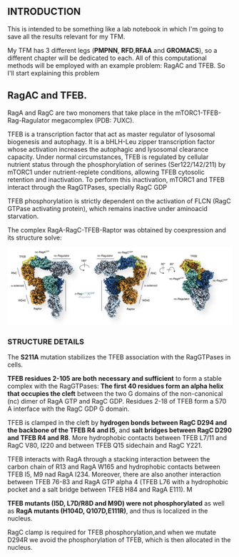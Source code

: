 

## INTRODUCTION

This is intended to be something like a lab notebook in which I'm going to save all the results relevant for my TFM.

My TFM has 3 different legs (**PMPNN**, **RFD**,**RFAA** and **GROMACS**), so a different chapter will be dedicated to each. All of this computational methods will be employed with an example problem: RagAC and TFEB. So I'll start explaining this problem

## RagAC and TFEB.

RagA and RagC are two monomers that take place in the mTORC1-TFEB-Rag-Ragulator megacomplex (PDB: 7UXC).

TFEB is a transcription factor that act as master regulator of lysosomal biogenesis and autophagy. It is a bHLH-Leu zipper transcription factor whose activation increases the autophagic and lysosomal clearance capacity. Under normal circumstances, TFEB is regulated by cellular nutrient status through the phosphorylation of serines (Ser122/142/211) by mTORC1 under nutrient-replete conditions, allowing TFEB cytosolic retention and inactivation. To perform this inactivation, mTORC1 and TFEB interact through the RagGTPases, specially RagC GDP

TFEB phosphorylation is strictly dependent on the activation of FLCN (RagC GTPase activating protein), which remains inactive under aminoacid starvation.

The complex RagA-RagC-TFEB-Raptor was obtained by coexpression and its structure solve:

![alt text](/figures/complex_structure.png "Complex structure")

### STRUCTURE DETAILS

The **S211A** mutation stabilizes the TFEB association with the RagGTPases in cells.

**TFEB residues 2-105 are both necessary and sufficient** to form a stable complex with the RagGTPases: **The first 40 residues form an alpha helix that occupies the cleft** between the two G domains of the non-canonical (nc) dimer of RagA GTP and RagC GDP. Residues 2-18 of TFEB form a 570 A interface with the RagC GDP G domain.

TFEB is clamped in the cleft by **hydrogen bonds between RagC D294 and the backbone of the TFEB R4 and I5**, and **salt bridges between RagC D290 and TFEB R4 and R8**. More hydrophobic contacts between TFEB L7/11 and RagC V80, I220 and between TFEB Q15 sidechain and RagC Y221.

TFEB interacts with RagA through a stacking interaction between the carbon chain of R13 and RagA W165 and hydrophobic contacts between TFEB I5, M9 nad RagA I234. Moreover, there are also another interaction between TFEB 76-83 and RagA GTP alpha 4 (TFEB L76 with a hydrophobic pocket and a salt bridge between TFEB H84 and RagA E111). M

**TFEB mutants (I5D, L7D/R8D and M9D) were not phosphorylated** as well as **RagA mutants (H104D, Q107D,E111R)**, and thus is localized in the nucleus.



RagC clamp is required for TFEB phosphorylation,and when we mutate D294R we avoid the phosphorylation of TFEB, which is then allocated in the nucleus.




